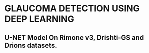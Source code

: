 # GLAUCOMA DETECTION USING DEEP LEARNING

## U-NET Model On Rimone v3, Drishti-GS and Drions datasets.


